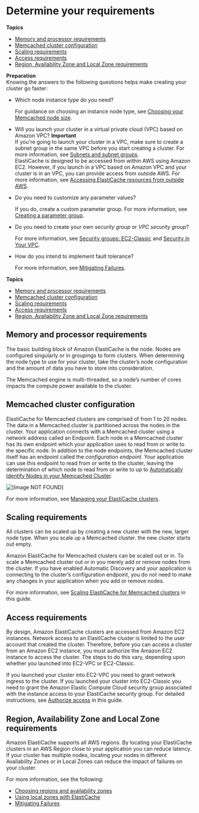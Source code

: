 # Determine your requirements<a name="cluster-create-determine-requirements"></a>

**Topics**
+ [Memory and processor requirements](#cluster-create-determine-requirements-memory)
+ [Memcached cluster configuration](#memcached-cluster-configuration)
+ [Scaling requirements](#cluster-create-determine-requirements-scaling)
+ [Access requirements](#cluster-create-determine-requirements-access)
+ [Region, Availability Zone and Local Zone requirements](#cluster-create-determine-requirements-region)

**Preparation**  
Knowing the answers to the following questions helps make creating your cluster go faster:
+ Which node instance type do you need?

  For guidance on choosing an instance node type, see [Choosing your Memcached node size](nodes-select-size.md#CacheNodes.SelectSize)\.
+ Will you launch your cluster in a virtual private cloud \(VPC\) based on Amazon VPC? 
**Important**  
If you're going to launch your cluster in a VPC, make sure to create a subnet group in the same VPC before you start creating a cluster\. For more information, see [Subnets and subnet groups](SubnetGroups.md)\.  
ElastiCache is designed to be accessed from within AWS using Amazon EC2\. However, if you launch in a VPC based on Amazon VPC and your cluster is in an VPC, you can provide access from outside AWS\. For more information, see [Accessing ElastiCache resources from outside AWS](accessing-elasticache.md#access-from-outside-aws)\.
+ Do you need to customize any parameter values?

  If you do, create a custom parameter group\. For more information, see [Creating a parameter group](ParameterGroups.Creating.md)\.
+ Do you need to create your own *security group* or *VPC security group*? 

  For more information, see [Security groups: EC2\-Classic](SecurityGroups.md) and [Security in Your VPC](https://docs.aws.amazon.com/vpc/latest/userguide/VPC_Security.html)\.
+ How do you intend to implement fault tolerance?

  For more information, see [Mitigating Failures](FaultTolerance.md)\.

**Topics**
+ [Memory and processor requirements](#cluster-create-determine-requirements-memory)
+ [Memcached cluster configuration](#memcached-cluster-configuration)
+ [Scaling requirements](#cluster-create-determine-requirements-scaling)
+ [Access requirements](#cluster-create-determine-requirements-access)
+ [Region, Availability Zone and Local Zone requirements](#cluster-create-determine-requirements-region)

## Memory and processor requirements<a name="cluster-create-determine-requirements-memory"></a>

The basic building block of Amazon ElastiCache is the node\. Nodes are configured singularly or in groupings to form clusters\. When determining the node type to use for your cluster, take the cluster’s node configuration and the amount of data you have to store into consideration\.

The Memcached engine is multi\-threaded, so a node’s number of cores impacts the compute power available to the cluster\.

## Memcached cluster configuration<a name="memcached-cluster-configuration"></a>

ElastiCache for Memcached clusters are comprised of from 1 to 20 nodes\. The data in a Memcached cluster is partitioned across the nodes in the cluster\. Your application connects with a Memcached cluster using a network address called an Endpoint\. Each node in a Memcached cluster has its own endpoint which your application uses to read from or write to the specific node\. In addition to the node endpoints, the Memcached cluster itself has an endpoint called the *configuration endpoint*\. Your application can use this endpoint to read from or write to the cluster, leaving the determination of which node to read from or write to up to [Automatically Identify Nodes in your Memcached Cluster](AutoDiscovery.md)\. 

![\[Image NOT FOUND\]](http://docs.aws.amazon.com/AmazonElastiCache/latest/mem-ug/images/ElastiCache-Cluster-Memcached.png)

For more information, see [Managing your ElastiCache clusters](Clusters.md)\.

## Scaling requirements<a name="cluster-create-determine-requirements-scaling"></a>

All clusters can be scaled up by creating a new cluster with the new, larger node type\. When you scale up a Memcached cluster\. the new cluster starts out empty\.

Amazon ElastiCache for Memcached clusters can be scaled out or in\. To scale a Memcached cluster out or in you merely add or remove nodes from the cluster\. If you have enabled Automatic Discovery and your application is connecting to the cluster’s configuration endpoint, you do not need to make any changes in your application when you add or remove nodes\.

For more information, see [Scaling ElastiCache for Memcached clusters](Scaling.md) in this guide\.

## Access requirements<a name="cluster-create-determine-requirements-access"></a>

By design, Amazon ElastiCache clusters are accessed from Amazon EC2 instances\. Network access to an ElastiCache cluster is limited to the user account that created the cluster\. Therefore, before you can access a cluster from an Amazon EC2 instance, you must authorize the Amazon EC2 instance to access the cluster\. The steps to do this vary, depending upon whether you launched into EC2\-VPC or EC2\-Classic\.

If you launched your cluster into EC2\-VPC you need to grant network ingress to the cluster\. If you launched your cluster into EC2\-Classic you need to grant the Amazon Elastic Compute Cloud security group associated with the instance access to your ElastiCache security group\. For detailed instructions, see [Authorize access](GettingStarted.AuthorizeAccess.md) in this guide\.

## Region, Availability Zone and Local Zone requirements<a name="cluster-create-determine-requirements-region"></a>

Amazon ElastiCache supports all AWS regions\. By locating your ElastiCache clusters in an AWS Region close to your application you can reduce latency\. If your cluster has multiple nodes, locating your nodes in different Availability Zones or in Local Zones can reduce the impact of failures on your cluster\.

For more information, see the following:
+ [Choosing regions and availability zones](RegionsAndAZs.md)
+ [Using local zones with ElastiCache ](Local_zones.md)
+ [Mitigating Failures](FaultTolerance.md)